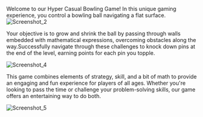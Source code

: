 Welcome to our Hyper Casual Bowling Game! In this unique gaming experience, you control a bowling ball navigating a flat surface.   
![Screenshot_2](https://github.com/OnurKaganSapan/Action-Platformer-3D-Game-/assets/90694012/14770404-ce84-493b-a866-862bbfa99730)


Your objective is to grow and shrink the ball by passing through walls embedded with mathematical expressions, overcoming obstacles along the way.Successfully navigate through these challenges to knock down pins at the end of the level, earning points for each pin you topple.


![Screenshot_4](https://github.com/OnurKaganSapan/3D-Bowling-Hyper-Casual-Game/assets/90694012/ffb6a1e0-0c53-4351-b933-1c46fbbbd985)


This game combines elements of strategy, skill, and a bit of math to provide an engaging and fun experience for players of all ages. Whether you're looking to pass the time or challenge your problem-solving skills, our game offers an entertaining way to do both.

![Screenshot_5](https://github.com/OnurKaganSapan/3D-Bowling-Hyper-Casual-Game/assets/90694012/c6cb9fc2-1bee-42d4-90cb-ab16a9c31b93)
